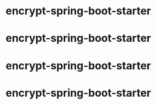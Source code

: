 # encrypt-spring-boot-starter
# encrypt-spring-boot-starter
# encrypt-spring-boot-starter
# encrypt-spring-boot-starter

